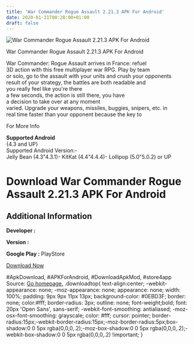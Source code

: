 ```yaml
---
title: 'War Commander Rogue Assault 2.21.3 APK For Android'
date: 2020-01-31T00:28:00+01:00
draft: false
---
```


![War Commander Rogue Assault 2.21.3 APK For Android](https://i0.wp.com/apkhome.net/wp-content/uploads/2017/11/War-Commander-Rogue-Assault-2.21.3.png "War Commander Rogue Assault 2.21.3 APK For Android")

  

War Commander Rogue Assault 2.21.3 APK For Android

War Commander: Rogue Assault arrives in France: refuel  
3D action with this free multiplayer war RPG. Play by team  
or solo, go to the assault with your units and crush your opponents  
result of your strategy, the battles are both readable and  
you really feel like you're there  
a few seconds, the action is still there, you have  
a decision to take over at any moment  
varied. Upgrade your weapons, missiles, buggies, snipers, etc. in  
real time faster than your opponent because the key to

For More Info

**Supported Android**  
{4.3 and UP}  
Supported Android Version:-  
Jelly Bean (4.3"4.3.1)- KitKat (4.4"4.4.4)- Lollipop (5.0"5.0.2) or UP

Download War Commander Rogue Assault 2.21.3 APK For Android
===========================================================

Additional Information
----------------------

**Developer :**

**Version :**

**Google Play :** PlayStore

  

[Download Now](https://store4app.co/post/war-commander-rogue-assault-2-21-3-apk-for-android_1573671046)

  
#ApkDownload, #APKForAndroid, #DownloadApkMod, #store4app  
Source: [Go homepage.](https://store4app.co/post/war-commander-rogue-assault-2-21-3-apk-for-android_1573671046) .downloadtop{ text-align:center; -webkit-appearance: none; -moz-appearance: none; appearance: none; width: 100%; padding: 9px 9px 11px 13px; background-color: #0EBD3F; border: none; color:#fff; border-radius: 3px; outline: none; font-weight;bold; font: 20px 'Open Sans', sans-serif; -webkit-font-smoothing: antialiased; -moz-osx-font-smoothing: grayscale; color: #fff; cursor: pointer; border-radius:15px;-webkit-border-radius:15px;-moz-border-radius:5px;box-shadow:0 0 5px rgba(0,0,0,.2);-moz-box-shadow:0 0 5px rgba(0,0,0,.2);-webkit-box-shadow:0 0 5px rgba(0,0,0,.2) !important; }